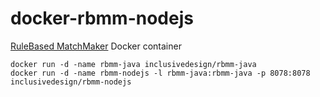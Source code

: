 # docker-rbmm-nodejs

[RuleBased MatchMaker](https://github.com/NickKaklanis/RuleBased_MatchMaker) Docker container


	docker run -d -name rbmm-java inclusivedesign/rbmm-java
	docker run -d -name rbmm-nodejs -l rbmm-java:rbmm-java -p 8078:8078 inclusivedesign/rbmm-nodejs